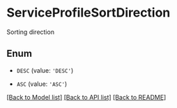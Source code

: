 # ServiceProfileSortDirection

Sorting direction

## Enum

* `DESC` (value: `'DESC'`)

* `ASC` (value: `'ASC'`)

[[Back to Model list]](../README.md#documentation-for-models) [[Back to API list]](../README.md#documentation-for-api-endpoints) [[Back to README]](../README.md)


